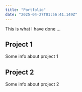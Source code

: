 ```yaml
---
title: "Portfolio"
date: "2025-04-27T01:56:41.149Z"
---
```



This is what I have done …


## Project 1

Some info about project 1


## Project 2

Some info about project 2

